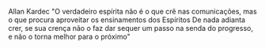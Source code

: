 Allan Kardec
"O verdadeiro espírita não é o que crê nas comunicações, mas o que procura aproveitar os ensinamentos dos Espíritos De nada adianta crer, se sua crença não o faz dar sequer um passo na senda do progresso, e não o torna melhor para o próximo"
